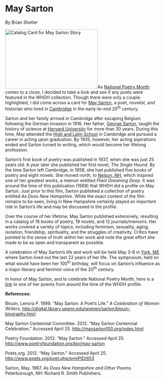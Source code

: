 # May Sarton

By Brian
Shetler

<a
href="http://bostonlocaltv.org/blog/wp-content/uploads/2012/04/Screen-shot-2012-04-26-at-3.08.45-PM.png"><img
class="alignright size-medium wp-image-971" title="May Sarton" alt="Catalog
Card for May Sarton Story"
src="http://bostonlocaltv.org/blog/wp-content/uploads/2012/04/Screen-shot-2012-04-26-at-3.08.45-PM-300x192.png"
width="300" height="192" /></a>As <a
href="http://en.wikipedia.org/wiki/National_Poetry_Month">National Poetry
Month</a> comes to a close, I decided to take a look and see if any poets were
featured in the WHDH collection. Though there were only a couple highlighted,
I did come across a card for <a
href="http://en.wikipedia.org/wiki/May_Sarton">May Sarton</a>, a poet,
novelist, and historian who lived in <a
href="http://en.wikipedia.org/wiki/Cambridge,_Massachusetts">Cambridge</a> in
the early-to-mid 20<sup>th</sup>
century.

Sarton and her family arrived in Cambridge after escaping Belgium following
the German invasion in 1916. Her father, <a
href="http://en.wikipedia.org/wiki/George_Sarton">George Sarton</a>, taught
the history of science at <a
href="http://en.wikipedia.org/wiki/Harvard_University">Harvard University</a>
for more than 30 years. During this time, May attended the <a
href="http://en.wikipedia.org/wiki/Cambridge_Rindge_and_Latin_School">High and
Latin School</a> in Cambridge and pursued a career in acting upon graduation.
By 1935, however, her acting aspirations ended and Sarton turned to writing,
which would become her lifelong
profession.

Sarton’s first book of poetry was published in 1937, when she was just 25
years old. A year later she published her first novel, <em>The Single
Hound</em>. By the time Sarton left Cambridge, in 1958, she had published five
books of poetry and eight novels. She moved north, to <a
href="http://en.wikipedia.org/wiki/Nelson,_New_Hampshire">Nelson, NH</a>,
which inspired one of her greatest works, a memoir entitled <em>Plant Dreaming
Deep</em>. It was around the time of this publication (1968) that WHDH did a
profile on May Sarton. Just prior to this film, Sarton published a collection
of poetry entitled <em>As Does New Hampshire</em>. While the exact content of
the film remains to be seen, living in New Hampshire certainly played an
important role in Sarton’s life and may be discussed in the
profile.

Over the course of her lifetime, May Sarton published extensively, resulting
in a catalog of 16 books of poetry, 19 novels, and 12 journals/memoirs. Her
works covered a variety of topics, including feminism, sexuality, aging,
isolation, friendship, spirituality, and the struggles of creativity. Critics
have pointed to the sense of truth within her work and note the great effort
she made to be as open and transparent as
possible.

A celebration of May Sarton’s life and work will be held May 3-6 in <a
href="http://en.wikipedia.org/wiki/York,_Maine">York, ME</a> where Sarton
lived out the last 22 years of her life. The symposium, held on what would
have been her 100<sup>th</sup> birthday, will focus on Sarton’s influence as a
major literary and feminist voice of the 20<sup>th</sup>
century.

In honor of May Sarton, and to celebrate National Poetry Month, here is a <a
href="http://allpoetry.com/poem/8590527-A_Country_Incident_-by-May_Sarton">link</a>
to one of her poems from around the time of the WHDH
profile.

<strong>References:</strong>

Blouin, Lenora P. 1999. “May Sarton: A Poet’s Life.” <em>A Celebration of
Women Writers</em>, <a
href="http://digital.library.upenn.edu/women/sarton/blouin-biography.html">http://digital.library.upenn.edu/women/sarton/blouin-biography.html</a>

May Sarton Centennial Committee. 2012. “May Sarton Centennial Celebration.”
Accessed April 25. <a
href="http://maysarton100.org/index.html">http://maysarton100.org/index.html</a>

Poetry Foundation. 2012. “May Sarton.” Accessed April 25. <a
href="http://www.poetryfoundation.org/bio/may-sarton">http://www.poetryfoundation.org/bio/may-sarton</a>

Poets.org. 2012. “May Sarton.” Accessed April 25. <a
href="http://www.poets.org/poet.php/prmPID/653">http://www.poets.org/poet.php/prmPID/653</a>

Sarton, May. 1967. <em>As Does New Hampshire and Other Poems</em>.
Peterborough, NH: Richard R. Smith
Publishers.
